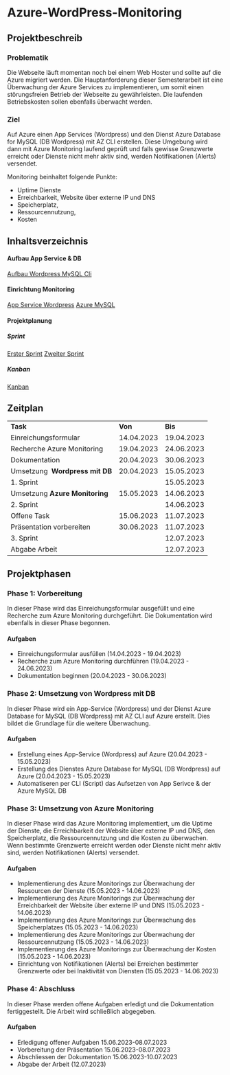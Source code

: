 # Azure-WordPress-Monitoring

## Projektbeschreib

### Problematik

Die Webseite läuft momentan noch bei einem Web Hoster und sollte auf die Azure migriert werden. Die Hauptanforderung dieser Semesterarbeit ist eine Überwachung der Azure Services zu implementieren, um somit einen störungsfreien Betrieb der Webseite zu gewährleisten. Die laufenden Betriebskosten sollen ebenfalls überwacht werden.

### Ziel
Auf Azure einen App Services (Wordpress) und den Dienst Azure Database for MySQL (DB Wordpress) mit AZ CLI erstellen. Diese Umgebung wird dann mit Azure Monitoring laufend geprüft und falls gewisse Grenzwerte erreicht oder Dienste nicht mehr aktiv sind, werden Notifikationen (Alerts) versendet.

Monitoring beinhaltet folgende Punkte:

* Uptime Dienste
* Erreichbarkeit, Website über externe IP und DNS
* Speicherplatz,
* Ressourcennutzung,
* Kosten


## Inhaltsverzeichnis
#### Aufbau App Service & DB
[Aufbau Wordpress MySQL Cli](Aufbau%20Azure%20Wordpress/Aufbau%20Wordpress%20MySQL%20Cli.md)
#### Einrichtung Monitoring
[App Service Wordpress](Monitoring%20Azure/App%20Service%20Wordpress.md)
[Azure MySQL](Monitoring%20Azure/Azure%20MySQL.md)

#### Projektplanung
##### Sprint
[Erster Sprint](Sprint/Erster%20Sprint.md)
[Zweiter Sprint](Sprint/Zweiter%20Sprint.md)

##### Kanban
[Kanban](Kanban.md)

## Zeitplan

|   |   |   |
|---|---|---|
|**Task**|**Von**|**Bis**|
|Einreichungsformular|14.04.2023|19.04.2023|
|Recherche Azure Monitoring|19.04.2023|24.06.2023|
|Dokumentation|20.04.2023|30.06.2023|
|Umsetzung  **Wordpress mit DB**|20.04.2023|15.05.2023|
|1. Sprint||15.05.2023|
|Umsetzung **Azure Monitoring**|15.05.2023|14.06.2023|
|2. Sprint||14.06.2023|
|Offene Task|15.06.2023|11.07.2023|
|Präsentation vorbereiten|30.06.2023|11.07.2023|
|3. Sprint||12.07.2023|
|Abgabe Arbeit||12.07.2023|

## Projektphasen

### Phase 1: Vorbereitung

In dieser Phase wird das Einreichungsformular ausgefüllt und eine Recherche zum Azure Monitoring durchgeführt. Die Dokumentation wird ebenfalls in dieser Phase begonnen.

#### Aufgaben

- Einreichungsformular ausfüllen (14.04.2023 - 19.04.2023)
- Recherche zum Azure Monitoring durchführen (19.04.2023 - 24.06.2023)
- Dokumentation beginnen (20.04.2023 - 30.06.2023)

### Phase 2: Umsetzung von Wordpress mit DB

In dieser Phase wird ein App-Service (Wordpress) und der Dienst Azure Database for MySQL (DB Wordpress) mit AZ CLI auf Azure erstellt. Dies bildet die Grundlage für die weitere Überwachung.

#### Aufgaben

- Erstellung eines App-Service (Wordpress) auf Azure (20.04.2023 - 15.05.2023)
- Erstellung des Dienstes Azure Database for MySQL (DB Wordpress) auf Azure (20.04.2023 - 15.05.2023)
- Automatiseren per CLI (Script) das Aufsetzen von App Serivce & der Azure MySQL DB

### Phase 3: Umsetzung von Azure Monitoring

In dieser Phase wird das Azure Monitoring implementiert, um die Uptime der Dienste, die Erreichbarkeit der Website über externe IP und DNS, den Speicherplatz, die Ressourcennutzung und die Kosten zu überwachen. Wenn bestimmte Grenzwerte erreicht werden oder Dienste nicht mehr aktiv sind, werden Notifikationen (Alerts) versendet.

#### Aufgaben

- Implementierung des Azure Monitorings zur Überwachung der Ressourcen der Dienste (15.05.2023 - 14.06.2023)
- Implementierung des Azure Monitorings zur Überwachung der Erreichbarkeit der Website über externe IP und DNS (15.05.2023 - 14.06.2023)
- Implementierung des Azure Monitorings zur Überwachung des Speicherplatzes (15.05.2023 - 14.06.2023)
- Implementierung des Azure Monitorings zur Überwachung der Ressourcennutzung (15.05.2023 - 14.06.2023)
- Implementierung des Azure Monitorings zur Überwachung der Kosten (15.05.2023 - 14.06.2023)
- Einrichtung von Notifikationen (Alerts) bei Erreichen bestimmter Grenzwerte oder bei Inaktivität von Diensten (15.05.2023 - 14.06.2023)

### Phase 4: Abschluss

In dieser Phase werden offene Aufgaben erledigt und die Dokumentation fertiggestellt. Die Arbeit wird schließlich abgegeben.

#### Aufgaben

- Erledigung offener Aufgaben 15.06.2023-08.07.2023
- Vorbereitung der Präsentation 15.06.2023-08.07.2023
- Abschliessen der Dokumentation 15.06.2023-10.07.2023
- Abgabe der Arbeit (12.07.2023)



